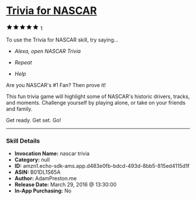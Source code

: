 # [Trivia for NASCAR](http://alexa.amazon.com/#skills/amzn1.echo-sdk-ams.app.d483e0fb-bdcd-493d-8bb5-815ed4115d1f)
![5 stars](../../images/ic_star_black_18dp_1x.png)![5 stars](../../images/ic_star_black_18dp_1x.png)![5 stars](../../images/ic_star_black_18dp_1x.png)![5 stars](../../images/ic_star_black_18dp_1x.png)![5 stars](../../images/ic_star_black_18dp_1x.png) 1

To use the Trivia for NASCAR skill, try saying...

* *Alexa, open NASCAR Trivia*

* *Repeat*

* *Help*

Are you NASCAR's #1 Fan? Then prove it! 

This fun trivia game will highlight some of NASCAR's historic drivers, tracks, and moments. Challenge yourself by playing alone, or take on your friends and family. 

Get ready. Get set. Go!

***

### Skill Details

* **Invocation Name:** nascar trivia
* **Category:** null
* **ID:** amzn1.echo-sdk-ams.app.d483e0fb-bdcd-493d-8bb5-815ed4115d1f
* **ASIN:** B01DL1S65A
* **Author:** AdamPreston.me
* **Release Date:** March 29, 2016 @ 13:30:00
* **In-App Purchasing:** No
